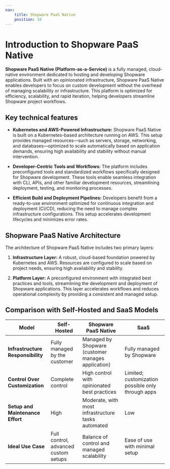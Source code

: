 ```yaml
---
nav:
    title: Shopware PaaS Native
    position: 10
---
```


# Introduction to Shopware PaaS Native

**Shopware PaaS Native (Platform-as-a-Service)** is a fully managed, cloud-native environment dedicated to hosting and developing Shopware applications. Built with an opinionated infrastructure, Shopware PaaS Native enables developers to focus on custom development without the overhead of managing scalability or infrastructure. This platform is optimized for efficiency, scalability, and rapid iteration, helping developers streamline Shopware project workflows.

## Key technical features

- **Kubernetes and AWS-Powered Infrastructure:** Shopware PaaS Native is built on a Kubernetes-based architecture running on AWS. This setup provides managed resources—such as servers, storage, networking, and databases—optimized to scale automatically based on application demands, ensuring high availability and stability without manual intervention.

- **Developer-Centric Tools and Workflows:** The platform includes preconfigured tools and standardized workflows specifically designed for Shopware development. These tools enable seamless integration with CLI, APIs, and other familiar development resources, streamlining deployment, testing, and monitoring processes.

- **Efficient Build and Deployment Pipelines:** Developers benefit from a ready-to-use environment optimized for continuous integration and deployment (CI/CD), reducing the need to manage complex infrastructure configurations. This setup accelerates development lifecycles and minimizes error rates.

## Shopware PaaS Native Architecture

The architecture of Shopware PaaS Native includes two primary layers:

1. **Infrastructure Layer:** A robust, cloud-based foundation powered by Kubernetes and AWS. Resources are configured to scale based on project needs, ensuring high availability and stability.

2. **Platform Layer:** A preconfigured environment with integrated best practices and tools, streamlining the development and deployment of Shopware applications. This layer accelerates workflows and reduces operational complexity by providing a consistent and managed setup.

## Comparison with Self-Hosted and SaaS Models

| **Model**                         | **Self-Hosted**                      | **Shopware PaaS Native**                           | **SaaS**                                          |
|-----------------------------------|--------------------------------------|----------------------------------------------------|---------------------------------------------------|
| **Infrastructure Responsibility** | Fully managed by the customer        | Managed by Shopware (customer manages application) | Fully managed by Shopware                         |
| **Control Over Customization**    | Complete control                     | High control with opinionated best practices       | Limited; customization possible only through apps |
| **Setup and Maintenance Effort**  | High                                 | Moderate, with most infrastructure tasks automated | Low                                               |
| **Ideal Use Case**                | Full control, advanced custom setups | Balance of control and managed scalability         | Ease of use with minimal setup                    |
